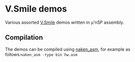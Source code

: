 # V.Smile demos

Various assorted [V.Smile](https://en.wikipedia.org/wiki/V.Smile) demos written in µ'nSP assembly.

## Compilation

The demos can be compiled using [naken_asm](https://github.com/mikeakohn/naken_asm), for example as follows:`naken_asm -type bin hw.asm`
